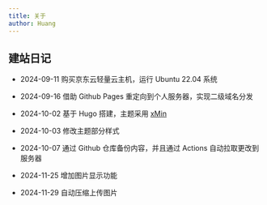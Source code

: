 ```yaml
---
title: 关于
author: Huang
---
```


## 建站日记

- 2024-09-11 购买京东云轻量云主机，运行 Ubuntu 22.04 系统

- 2024-09-16 借助 Github Pages 重定向到个人服务器，实现二级域名分发

- 2024-10-02 基于 Hugo 搭建，主题采用 [xMin](https://github.com/yihui/hugo-xmin)

- 2024-10-03 修改主题部分样式

- 2024-10-07 通过 Github 仓库备份内容，并且通过 Actions 自动拉取更改到服务器

- 2024-11-25 增加图片显示功能

- 2024-11-29 自动压缩上传图片